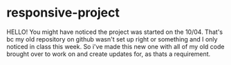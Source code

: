 # responsive-project

HELLO!
You might have noticed the project was started on the 10/04.
That's bc my old repository on github wasn't set up right or something and I only noticed in class this week.
So i've made this new one with all of my old code brought over to work on and create updates for, as thats a requirement.